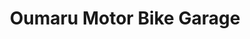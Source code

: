 ---
title: "Oumaru Motor Bike Garage"
url: /zwedru/oumaru-motor-bike-garage/
shop: Autowerkstatt
---